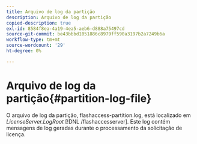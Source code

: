 ```yaml
---
title: Arquivo de log da partição
description: Arquivo de log da partição
copied-description: true
exl-id: 8584f8ea-4a19-4ea5-aeb6-d888a75497cd
source-git-commit: be43bbbd1051886c8979ff590a3197b2a7249b6a
workflow-type: tm+mt
source-wordcount: '29'
ht-degree: 0%

---
```


# Arquivo de log da partição{#partition-log-file}

O arquivo de log da partição, flashaccess-partition.log, está localizado em *LicenseServer.LogRoot* [!DNL /flashaccesserver]. Este log contém mensagens de log geradas durante o processamento da solicitação de licença.

